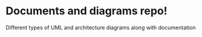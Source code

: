# Documents and diagrams repo!  

Different types of UML and architecture diagrams along with documentation  
